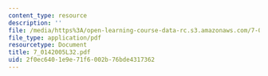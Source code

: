 ```yaml
---
content_type: resource
description: ''
file: /media/https%3A/open-learning-course-data-rc.s3.amazonaws.com/7-014-introductory-biology-spring-2005/2f0ec6401e9e71f6002b76bde4317362_7_0142005L32.pdf
file_type: application/pdf
resourcetype: Document
title: 7_0142005L32.pdf
uid: 2f0ec640-1e9e-71f6-002b-76bde4317362
---
```

